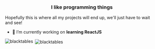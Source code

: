 <h3 align="center">I like programming things</h3>

Hopefully this is where all my projects will end up, we'll just have to wait and see!


- 🎩 I’m currently working on **learning ReactJS**


<p><img align="left" src="https://github-readme-stats.vercel.app/api/top-langs?username=blacktables&show_icons=true&locale=en&layout=compact" alt="blacktables" /></p>

<p>&nbsp;<img align="center" src="https://github-readme-stats.vercel.app/api?username=blacktables&show_icons=true&locale=en" alt="blacktables" /></p>

